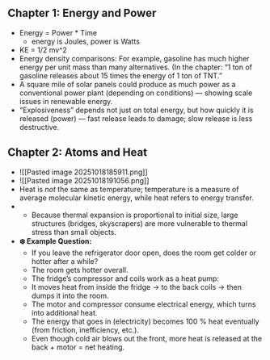 ## Chapter 1: Energy and Power
- Energy = Power * Time
	- energy is Joules, power is Watts
- KE = 1/2 mv^2
- Energy density comparisons: For example, gasoline has much higher energy per unit mass than many alternatives. (In the chapter: “1 ton of gasoline releases about 15 times the energy of 1 ton of TNT.”
- A square mile of solar panels could produce as much power as a conventional power plant (depending on conditions) — showing scale issues in renewable energy.
- “Explosiveness” depends not just on total energy, but how quickly it is released (power) — fast release leads to damage; slow release is less destructive.
## Chapter 2: Atoms and Heat
- ![[Pasted image 20251018185911.png]]
- ![[Pasted image 20251018191056.png]]
- Heat is _not_ the same as temperature; temperature is a measure of average molecular kinetic energy, while heat refers to energy transfer.
- - Because thermal expansion is proportional to initial size, large structures (bridges, skyscrapers) are more vulnerable to thermal stress than small objects.
- **❄️ Example Question:**
	- If you leave the refrigerator door open, does the room get colder or hotter after a while?
	- The room gets hotter overall.
	- The fridge’s compressor and coils work as a heat pump:
	- It moves heat from inside the fridge → to the back coils → then dumps it into the room.
	- The motor and compressor consume electrical energy, which turns into additional heat.
	- The energy that goes in (electricity) becomes 100 % heat eventually (from friction, inefficiency, etc.).
	- Even though cold air blows out the front, more heat is released at the back + motor = net heating.